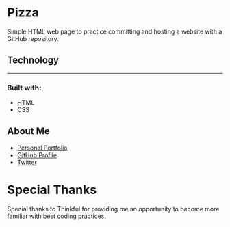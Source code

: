 # Pizza

Simple HTML web page to practice committing and hosting a website with a GitHub repository.

## Technology

***

### Built with:
* HTML
* CSS

## About Me

* [Personal Portfolio](https://stephenengineer.github.io/portfolio/)
* [GitHub Profile](https://github.com/stephenengineer)
* [Twitter](https://twitter.com/StephenTchaou)

# Special Thanks

Special thanks to Thinkful for providing me an opportunity to become more familiar with best coding practices.
